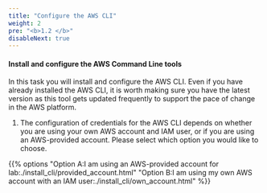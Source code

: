 ```yaml
---
title: "Configure the AWS CLI"
weight: 2
pre: "<b>1.2 </b>"
disableNext: true
---
```


#### Install and configure the AWS Command Line tools

In this task you will install and configure the AWS CLI. Even if you have already installed the AWS CLI, it is worth making sure you have the latest version as this tool gets updated frequently to support the pace of change in the AWS platform.

1. The configuration of credentials for the AWS CLI depends on whether you are using your own AWS account and IAM user, or if you are using an AWS-provided account. Please select which option you would like to choose.

{{% options "Option A:I am using an AWS-provided account for lab:./install_cli/provided_account.html" "Option B:I am using my own AWS account with an IAM user:./install_cli/own_account.html" %}}

